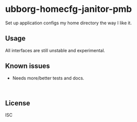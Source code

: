 ﻿
<!--#echo json="package.json" key="name" underline="=" -->
ubborg-homecfg-janitor-pmb
==========================
<!--/#echo -->

<!--#echo json="package.json" key="description" -->
Set up application configs my home directory the way I like it.
<!--/#echo -->


Usage
-----

All interfaces are still unstable and experimental.



<!--#toc stop="scan" -->



Known issues
------------

* Needs more/better tests and docs.




&nbsp;


License
-------
<!--#echo json="package.json" key=".license" -->
ISC
<!--/#echo -->

